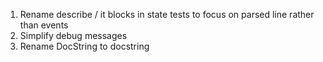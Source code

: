 1. Rename describe / it blocks in state tests to focus on parsed line rather than events
1. Simplify debug messages
1. Rename DocString to docstring
